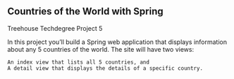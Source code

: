 ## Countries of the World with Spring

Treehouse Techdegree Project 5

In this project you’ll build a Spring web application that displays information about any 5 countries of the world. The site will have two views:

    An index view that lists all 5 countries, and
    A detail view that displays the details of a specific country.
